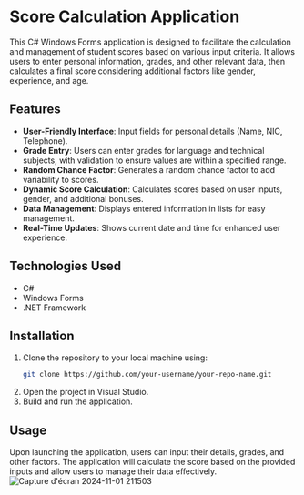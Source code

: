 # Score Calculation Application

This C# Windows Forms application is designed to facilitate the calculation and management of student scores based on various input criteria. It allows users to enter personal information, grades, and other relevant data, then calculates a final score considering additional factors like gender, experience, and age.

## Features
- **User-Friendly Interface**: Input fields for personal details (Name, NIC, Telephone).
- **Grade Entry**: Users can enter grades for language and technical subjects, with validation to ensure values are within a specified range.
- **Random Chance Factor**: Generates a random chance factor to add variability to scores.
- **Dynamic Score Calculation**: Calculates scores based on user inputs, gender, and additional bonuses.
- **Data Management**: Displays entered information in lists for easy management.
- **Real-Time Updates**: Shows current date and time for enhanced user experience.

## Technologies Used
- C#
- Windows Forms
- .NET Framework

## Installation
1. Clone the repository to your local machine using:
     ```bash
   git clone https://github.com/your-username/your-repo-name.git
2. Open the project in Visual Studio.
3. Build and run the application.
## Usage
Upon launching the application, users can input their details, grades, and other factors. The application will calculate the score based on the provided inputs and allow users to manage their data effectively.
![Capture d'écran 2024-11-01 211503](https://github.com/user-attachments/assets/4709d1ea-1f5c-4668-b6f3-494b7a23bb64)

